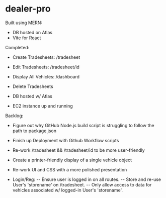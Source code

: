 # dealer-pro
Built using MERN:
- DB hosted on Atlas
- Vite for React

Completed:

  - Create Tradesheets: /tradesheet

  - Edit Tradesheets: /tradesheet/id

  - Display All Vehicles: /dashboard

  - Delete Tradesheets

  - DB hosted w/ Atlas

  - EC2 instance up and running

Backlog:

  - Figure out why GitHub Node.js build script is struggling to follow the path to package.json

  - Finish up Deployment with Github Workflow scripts

  - Re-work /tradesheet && /tradesheet/id to be more user-friendly

  - Create a printer-friendly display of a single vehicle object

  - Re-work UI and CSS with a more polished presentation

  - Login/Reg:
    -- Ensure user is logged in on all routes.
     -- Store and re-use User's 'storename' on /tradesheet.
      -- Only allow access to data for vehicles associated
         w/ logged-in User's 'storename'.
